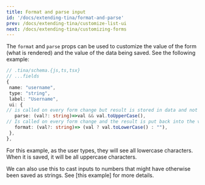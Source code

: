 ```yaml
---
title: Format and parse input
id: '/docs/extending-tina/format-and-parse'
prev: /docs/extending-tina/customize-list-ui
next: /docs/extending-tina/customizing-forms
---
```


The `format` and `parse` props can be used to customize the value of the form (what is rendered) and the value of the data being saved. See the following example:

```ts
// .tina/schema.{js,ts,tsx}
// ...fields
{
 name: "username",
 type: "string",
 label: "Username",
 ui: {
// is called on every form change but result is stored in data and not in the form value (saved to file but not displayed to the user)
   parse: (val?: string)=>val && val.toUpperCase(),
// Is called on every form change and the result is put back into the value of the form (displayed to the user)           
   format: (val?: string)=> (val ? val.toLowerCase() : ""),
 },
},
```

For this example, as the user types, they will see all lowercase characters. When it is saved, it will be all uppercase characters.

We can also use this to cast inputs to numbers that might have otherwise been saved as strings. See [this example] for more details.



<!-- TODO add this back in when this bug is fixed -->
<!-- Combining this with a custom input we can make fields that are automatically updated. For example we have have a "Last edited" field that will automatically update when the form was last updated.

```tsx
// .tina/schema.ts

// ...other fields
{
 name: "lastUpdated",
 type: "string",
 ui: {
   parse: (val?: string)=>val || "",
   format: ()=> {
     return (new Date()).toLocaleDateString()
   },
   component: ({input})=>{
     return <div>Last updated: {input.value}</div>
   }
 },
},
``` -->
